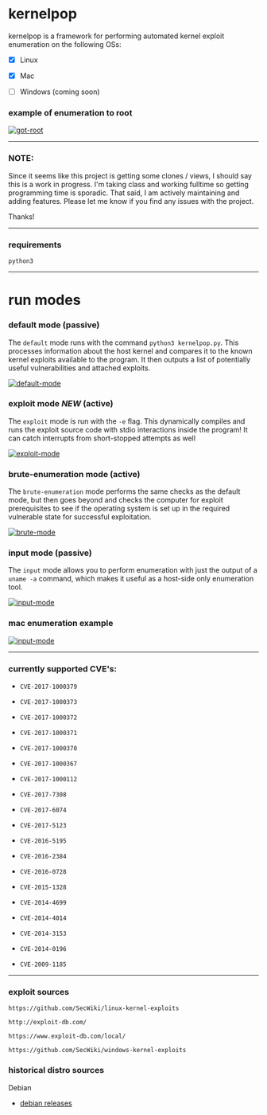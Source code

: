 # kernelpop

kernelpop is a framework for performing automated kernel exploit enumeration on the following OSs:

- [x] Linux

- [x] Mac

- [ ] Windows (coming soon)

### example of enumeration to root

[![got-root](https://asciinema.org/a/sIGLnYcIW3Rsrf3KkZ3JfDgl2.png "got-root")](https://asciinema.org/a/sIGLnYcIW3Rsrf3KkZ3JfDgl2)

---

### NOTE:

Since it seems like this project is getting some clones / views, I should say this is a work in progress. I'm taking 
class and working fulltime so getting programming time is sporadic. That said, I am actively maintaining and adding
features. Please let me know if you find any issues with the project.

Thanks!

---

### requirements

`python3`

---

# run modes

### default mode (passive)

The `default` mode runs with the command `python3 kernelpop.py`. This processes information about the
host kernel and compares it to the known kernel exploits available to the program. It then outputs a list of
potentially useful vulnerabilities and attached exploits.

[![default-mode](https://asciinema.org/a/vkeDOb5viwdYhwFKAAN3ezB6p.png "default asciinema")](https://asciinema.org/a/vkeDOb5viwdYhwFKAAN3ezB6p)


### exploit mode *NEW* (active)

The `exploit` mode is run with the `-e` flag. This dynamically compiles and runs the exploit source code with stdio
interactions inside the program! It can catch interrupts from short-stopped attempts as well

[![exploit-mode](https://asciinema.org/a/zKdFkktFJyWiqvrwDLK9avQ9E.png)](https://asciinema.org/a/zKdFkktFJyWiqvrwDLK9avQ9E)

### brute-enumeration mode (active)

The `brute-enumeration` mode performs the same checks as the default mode, but then
goes beyond and checks the computer for exploit prerequisites to see if the operating system is set up in the
required vulnerable state for successful exploitation. 

[![brute-mode](https://asciinema.org/a/Fyfon5sGJFI2Dm6PlNMn5SuCX.png "brute asciinema")](https://asciinema.org/a/Fyfon5sGJFI2Dm6PlNMn5SuCX)

### input mode (passive)

The `input` mode allows you to perform enumeration with just the output of a `uname -a` command, 
which makes it useful as a host-side only enumeration tool.

[![input-mode](https://asciinema.org/a/hrHaVdsJAv1iBorFknR3QaHmc.png "input asciinema")](https://asciinema.org/a/hrHaVdsJAv1iBorFknR3QaHmc)

### mac enumeration example

[![input-mode](https://asciinema.org/a/NhNPRcmidnvpW5zujW5tFmTDy.png "mac asciinema")](https://asciinema.org/a/NhNPRcmidnvpW5zujW5tFmTDy)

---

### currently supported CVE's:

* `CVE-2017-1000379`

* `CVE-2017-1000373`

* `CVE-2017-1000372`

* `CVE-2017-1000371`

* `CVE-2017-1000370`

* `CVE-2017-1000367`

* `CVE-2017-1000112`

* `CVE-2017-7308`

* `CVE-2017-6074`

* `CVE-2017-5123`

* `CVE-2016-5195`

* `CVE-2016-2384`

* `CVE-2016-0728`

* `CVE-2015-1328`

* `CVE-2014-4699`

* `CVE-2014-4014`

* `CVE-2014-3153`

* `CVE-2014-0196`

* `CVE-2009-1185`

---

### exploit sources

`https://github.com/SecWiki/linux-kernel-exploits`

`http://exploit-db.com/`

`https://www.exploit-db.com/local/`

`https://github.com/SecWiki/windows-kernel-exploits`

### historical distro sources

Debian

* [debian releases](http://cdimage.debian.org/cdimage/archive/)

